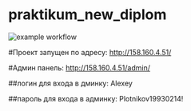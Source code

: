 # praktikum_new_diplom

![example workflow](https://github.com/Aleksei93/foodgram-project-react/actions/workflows/foodgram_workflow.yml/badge.svg)

#Проект запущен по адресу: http://158.160.4.51/

#Админ панель: http://158.160.4.51/admin/

##логин для входа в дминку: Alexey

##пароль для входа в админку: Plotnikov19930214!
